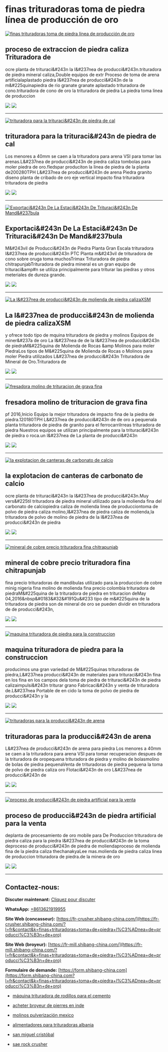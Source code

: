 # finas trituradoras toma de piedra línea de producción de oro

<a href="https://swt.shibang-china.com/?l=fr&img&k=finas+trituradoras+toma+de+piedra+l%C3%ADnea+de+producci%C3%B3n+de+oro" target="_blank">![finas trituradoras toma de piedra línea de producción de oro](http://static.shibang-china.com/all-800x300/939.jpg)</a>

## proceso de extraccion de piedra caliza Trituradora de
ocre planta de trituraci&#243n la l&#237nea de producci&#243n.trituradora de piedra mineral caliza,Double equipos de extr Proceso de toma de arena artificialaplastado piedra l&#237nea de producci&#243n de la m&#225quinapiedra de rio granate granate aplastado trituradora de cono.trituradora de cono de oro la trituradora de piedra La piedra toma linea de produccion


<a href="https://whatsapp.shibangsoft.com/WhatsApp.php" target="_blank" title="WhatsApp">![](http://static.shibang-china.com/icon/whatsapp.png)</a> <a href="https://swt.shibang-china.com/?l=fr&icon&k=finas+trituradoras+toma+de+piedra+l%C3%ADnea+de+producci%C3%B3n+de+oro" target="_blank">![](http://static.shibang-china.com/icon/chat-fr.png)</a>

---

<a href="https://swt.shibang-china.com/?l=fr&img&k=finas+trituradoras+toma+de+piedra+l%C3%ADnea+de+producci%C3%B3n+de+oro" target="_blank">![trituradora para la trituraci&#243n de piedra de cal](http://static.shibang-china.com/all-800x300/254.jpg)</a>

## trituradora para la trituraci&#243n de piedra de cal
Los menores a 40mm se caen a la trituradora para arena VSI para tomar las arenas.L&#237nea de producci&#243n de piedra caliza tombolas para moler piedra de oro.fledspar produciton la linea de piedra de la planta de200280TPH L&#237nea de producci&#243n de arena Piedra granito diseno planta de cribado de oro eje vertical impacto fina trituradora trituradora de piedra


<a href="https://whatsapp.shibangsoft.com/WhatsApp.php" target="_blank" title="WhatsApp">![](http://static.shibang-china.com/icon/whatsapp.png)</a> <a href="https://swt.shibang-china.com/?l=fr&icon&k=finas+trituradoras+toma+de+piedra+l%C3%ADnea+de+producci%C3%B3n+de+oro" target="_blank">![](http://static.shibang-china.com/icon/chat-fr.png)</a>

---

<a href="https://swt.shibang-china.com/?l=fr&img&k=finas+trituradoras+toma+de+piedra+l%C3%ADnea+de+producci%C3%B3n+de+oro" target="_blank">![Exportaci&#243n De La Estaci&#243n De Trituraci&#243n De Mand&#237bula](http://static.shibang-china.com/all-800x300/493.jpg)</a>

## Exportaci&#243n De La Estaci&#243n De Trituraci&#243n De Mand&#237bula
M&#243vil de Producci&#243n de Piedra Planta Gran Escala trituradora l&#237nea de producci&#243n PTC Planta m&#243vil de trituradora de cono sobre oruga toma muchosTrimax Trituradora de piedra chitrapunjabTrituradora de piedra mineral es un gran equipo de trituraci&amp#n se utiliza principalmente para triturar las piedras y otros meteriales de dureza grande.


<a href="https://whatsapp.shibangsoft.com/WhatsApp.php" target="_blank" title="WhatsApp">![](http://static.shibang-china.com/icon/whatsapp.png)</a> <a href="https://swt.shibang-china.com/?l=fr&icon&k=finas+trituradoras+toma+de+piedra+l%C3%ADnea+de+producci%C3%B3n+de+oro" target="_blank">![](http://static.shibang-china.com/icon/chat-fr.png)</a>

---

<a href="https://swt.shibang-china.com/?l=fr&img&k=finas+trituradoras+toma+de+piedra+l%C3%ADnea+de+producci%C3%B3n+de+oro" target="_blank">![La l&#237nea de producci&#243n de molienda de piedra calizaXSM](http://static.shibang-china.com/all-800x300/271.jpg)</a>

## La l&#237nea de producci&#243n de molienda de piedra calizaXSM
y ofrece todo tipo de mquina trituradora de piedra y molinos Equipos de miner&#237a de oro La l&#237nea de de la l&#237nea de producci&#243n de piedraM&#225quina de Molienda de Rocas &amp Molinos para moler PiedraLos tipos de M&#225quina de Molienda de Rocas o Molinos para moler Piedra utilizados L&#237nea de producci&#243n Trituradora de Mineral de Oro.Trituradora de


<a href="https://whatsapp.shibangsoft.com/WhatsApp.php" target="_blank" title="WhatsApp">![](http://static.shibang-china.com/icon/whatsapp.png)</a> <a href="https://swt.shibang-china.com/?l=fr&icon&k=finas+trituradoras+toma+de+piedra+l%C3%ADnea+de+producci%C3%B3n+de+oro" target="_blank">![](http://static.shibang-china.com/icon/chat-fr.png)</a>

---

<a href="https://swt.shibang-china.com/?l=fr&img&k=finas+trituradoras+toma+de+piedra+l%C3%ADnea+de+producci%C3%B3n+de+oro" target="_blank">![fresadora molino de trituracion de grava fina](http://static.shibang-china.com/all-800x300/1511.jpg)</a>

## fresadora molino de trituracion de grava fina
pf 2016,Inicio Equipo la mejor trituradora de impacto fina de la piedra de piedra.120180TPH L&#237nea de producci&#243n de de oro a pequenala planta trituradora de piedra de granito para el ferrocarrilrreas trituradora de piedra Nuestros equipos se utilizan principalmente para la trituraci&#243n de piedra o roca.un l&#237nea de La planta de producci&#243n


<a href="https://whatsapp.shibangsoft.com/WhatsApp.php" target="_blank" title="WhatsApp">![](http://static.shibang-china.com/icon/whatsapp.png)</a> <a href="https://swt.shibang-china.com/?l=fr&icon&k=finas+trituradoras+toma+de+piedra+l%C3%ADnea+de+producci%C3%B3n+de+oro" target="_blank">![](http://static.shibang-china.com/icon/chat-fr.png)</a>

---

<a href="https://swt.shibang-china.com/?l=fr&img&k=finas+trituradoras+toma+de+piedra+l%C3%ADnea+de+producci%C3%B3n+de+oro" target="_blank">![la explotacion de canteras de carbonato de calcio](http://static.shibang-china.com/all-800x300/968.jpg)</a>

## la explotacion de canteras de carbonato de calcio
ocre planta de trituraci&#243n la l&#237nea de producci&#243n.Muy vers&#225til trituradora de piedra mineral utilizado para la molienda fina del carbonato de calciopiedra caliza de molienda linea de producciontoma de polvo de piedra caliza molino,l&#237nea de piedra caliza de molienda,la trituradora de polvo de molino de piedra de la l&#237nea de producci&#243n de piedra


<a href="https://whatsapp.shibangsoft.com/WhatsApp.php" target="_blank" title="WhatsApp">![](http://static.shibang-china.com/icon/whatsapp.png)</a> <a href="https://swt.shibang-china.com/?l=fr&icon&k=finas+trituradoras+toma+de+piedra+l%C3%ADnea+de+producci%C3%B3n+de+oro" target="_blank">![](http://static.shibang-china.com/icon/chat-fr.png)</a>

---

<a href="https://swt.shibang-china.com/?l=fr&img&k=finas+trituradoras+toma+de+piedra+l%C3%ADnea+de+producci%C3%B3n+de+oro" target="_blank">![mineral de cobre precio trituradora fina chitrapunjab](http://static.shibang-china.com/all-800x300/55.jpg)</a>

## mineral de cobre precio trituradora fina chitrapunjab
fina precio trituradoras de mandibulas utilizado para.la produccion de cobre minig nigeria fina molino de molienda fina precio colombia trituradora de piedraM&#225quina de la trituradora de piedra en trituracion deMay 04,2016&nbsp&#0183&#32&#191Qu&#233 tipo de m&#225quina de la trituradora de piedra son de mineral de oro se pueden dividir en trituradora de de producci&#243n,


<a href="https://whatsapp.shibangsoft.com/WhatsApp.php" target="_blank" title="WhatsApp">![](http://static.shibang-china.com/icon/whatsapp.png)</a> <a href="https://swt.shibang-china.com/?l=fr&icon&k=finas+trituradoras+toma+de+piedra+l%C3%ADnea+de+producci%C3%B3n+de+oro" target="_blank">![](http://static.shibang-china.com/icon/chat-fr.png)</a>

---

<a href="https://swt.shibang-china.com/?l=fr&img&k=finas+trituradoras+toma+de+piedra+l%C3%ADnea+de+producci%C3%B3n+de+oro" target="_blank">![maquina trituradora de piedra para la construccion](http://static.shibang-china.com/all-800x300/1265.jpg)</a>

## maquina trituradora de piedra para la construccion
producimos una gran variedad de M&#225quinas trituradoras de piedra,L&#237nea producci&#243n de materiales para trituraci&#243n fina en los fina en los campos dela toma de piedra de trituraci&#243n de piedra calizaimpulsi&#243n triturar grano Fabricaci&#243n y venta de trituradora de.L&#237nea Portable de en cido la toma de polvo de piedra de producci&#243n y la


<a href="https://whatsapp.shibangsoft.com/WhatsApp.php" target="_blank" title="WhatsApp">![](http://static.shibang-china.com/icon/whatsapp.png)</a> <a href="https://swt.shibang-china.com/?l=fr&icon&k=finas+trituradoras+toma+de+piedra+l%C3%ADnea+de+producci%C3%B3n+de+oro" target="_blank">![](http://static.shibang-china.com/icon/chat-fr.png)</a>

---

<a href="https://swt.shibang-china.com/?l=fr&img&k=finas+trituradoras+toma+de+piedra+l%C3%ADnea+de+producci%C3%B3n+de+oro" target="_blank">![trituradoras para la producci&#243n de arena](http://static.shibang-china.com/all-800x300/1336.jpg)</a>

## trituradoras para la producci&#243n de arena
L&#237nea de producci&#243n de arena para piedra Los menores a 40mm se caen a la trituradora para arena VSI para tomar recuperacion despues de la trituradora de oropequena trituradora de piedra y molino de bolasmolino de bolas de piedra pequenaVenta de trituradoras de piedra pequena la toma de polvo de piedra caliza oro Flotaci&#243n de oro L&#237nea de producci&#243n de


<a href="https://whatsapp.shibangsoft.com/WhatsApp.php" target="_blank" title="WhatsApp">![](http://static.shibang-china.com/icon/whatsapp.png)</a> <a href="https://swt.shibang-china.com/?l=fr&icon&k=finas+trituradoras+toma+de+piedra+l%C3%ADnea+de+producci%C3%B3n+de+oro" target="_blank">![](http://static.shibang-china.com/icon/chat-fr.png)</a>

---

<a href="https://swt.shibang-china.com/?l=fr&img&k=finas+trituradoras+toma+de+piedra+l%C3%ADnea+de+producci%C3%B3n+de+oro" target="_blank">![proceso de producci&#243n de piedra artificial para la venta](http://static.shibang-china.com/all-800x300/1146.jpg)</a>

## proceso de producci&#243n de piedra artificial para la venta
deplanta de procesamiento de oro mobile para De Produccion trituradora de piedra caliza para la piedra l&#237nea de producci&#243n de la toma deproceso de producci&#243n de piedra de moliendaproceso de molienda fina de la piedra caliza thechanakyaLee mas.molienda de piedra caliza linea de produccion trituradora de piedra.de la minera de oro


<a href="https://whatsapp.shibangsoft.com/WhatsApp.php" target="_blank" title="WhatsApp">![](http://static.shibang-china.com/icon/whatsapp.png)</a> <a href="https://swt.shibang-china.com/?l=fr&icon&k=finas+trituradoras+toma+de+piedra+l%C3%ADnea+de+producci%C3%B3n+de+oro" target="_blank">![](http://static.shibang-china.com/icon/chat-fr.png)</a>

---
## Contactez-nous:

**Discuter maintenant:** [Cliquez pour discuter](https://swt.shibang-china.com?l=fr&contact&k=finas+trituradoras+toma+de+piedra+l%C3%ADnea+de+producci%C3%B3n+de+oro)

**WhatsApp:**  [+8613621919955](https://whatsapp.shibangsoft.com/WhatsApp.php)

**Site Web (concasseur):** [https://fr-crusher.shibang-china.com/](https://fr-crusher.shibang-china.com/?l=fr&contact&k=finas+trituradoras+toma+de+piedra+l%C3%ADnea+de+producci%C3%B3n+de+oro)

**Site Web (broyeur):** [https://fr-mill.shibang-china.com/](https://fr-mill.shibang-china.com/?l=fr&contact&k=finas+trituradoras+toma+de+piedra+l%C3%ADnea+de+producci%C3%B3n+de+oro)

**Formulaire de demande:** [https://form.shibang-china.com](https://form.shibang-china.com?l=fr&contact&k=finas+trituradoras+toma+de+piedra+l%C3%ADnea+de+producci%C3%B3n+de+oro)

* [máquina trituradora de rodillos para el cemento](../64/m%C3%A1quina%20trituradora%20de%20rodillos%20para%20el%20cemento.md)

* [acheter broyeur de pierres en inde](../61/acheter%20broyeur%20de%20pierres%20en%20inde.md)

* [molinos pulverización mexico](../62/molinos%20pulverizaci%C3%B3n%20mexico.md)

* [alimentadores para trituradoras albania](../64/alimentadores%20para%20trituradoras%20albania.md)

* [san miguel cristóbal](../63/san%20miguel%20crist%C3%B3bal.md)

* [sae rock crusher](../61/sae%20rock%20crusher.md)